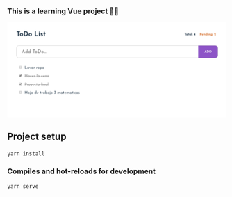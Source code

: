 ### This is a learning Vue project 🤙🏻

![ToDo List APP](./design/todoList.png)

## Project setup
```
yarn install
```

### Compiles and hot-reloads for development
```
yarn serve
```

